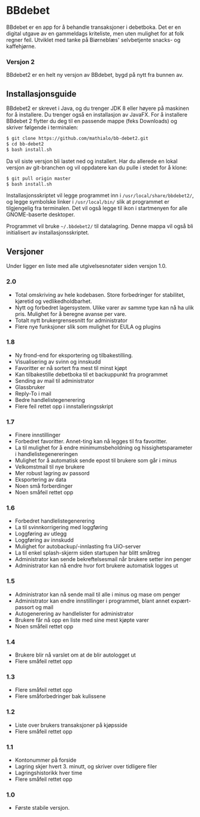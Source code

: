 # BBdebet
BBdebet er en app for å behandle transaksjoner i debetboka. Det er en digital utgave av en gammeldags kriteliste, men uten mulighet for at folk regner feil. Utviklet med tanke på Biørneblæs' selvbetjente snacks- og kaffehjørne. 


### Versjon 2
BBdebet2 er en helt ny versjon av BBdebet, bygd på nytt fra bunnen av. 


## Installasjonsguide
BBdebet2 er skrevet i Java, og du trenger JDK 8 eller høyere på maskinen for å installere. Du trenger også en installasjon av JavaFX. For å installere BBdebet 2 flytter du deg til en passende mappe (feks Downloads) og skriver følgende i terminalen:
``` bash
$ git clone https://github.com/mathialo/bb-debet2.git
$ cd bb-debet2
$ bash install.sh
```
Da vil siste versjon bli lastet ned og installert. Har du allerede en lokal versjon av git-branchen og vil oppdatere kan du pulle i stedet for å klone:
``` bash
$ git pull origin master
$ bash install.sh
```
Installasjonsskriptet vil legge programmet inn i `/usr/local/share/bbdebet2/`, og legge symbolske linker i `/usr/local/bin/` slik at programmet er tilgjengelig fra terminalen. Det vil også legge til ikon i startmenyen for alle GNOME-baserte desktoper. 

Programmet vil bruke `~/.bbdebet2/` til datalagring. Denne mappa vil også bli initialisert av installasjonsskriptet. 
 


## Versjoner
Under ligger en liste med alle utgivelsesnotater siden versjon 1.0.

### 2.0
 - Total omskriving av hele kodebasen. Store forbedringer for stabilitet, kjøretid og vedlikedholdbarhet.  
 - Nytt og forbedret lagersystem. Ulike varer av samme type kan nå ha ulik pris. Mulighet for å beregne avanse per vare.
 - Totalt nytt brukergrensesnitt for administrator
 - Flere nye funksjoner slik som mulighet for EULA og plugins


### 1.8
 - Ny frond-end for eksportering og tilbakestilling.
 - Visualisering av svinn og innskudd
 - Favoritter er nå sortert fra mest til minst kjøpt
 - Kan tilbakestille debetboka til et backuppunkt fra programmet
 - Sending av mail til administrator
 - Glassbruker
 - Reply-To i mail
 - Bedre handlelistegenerering
 - Flere feil rettet opp i innstalleringsskript


### 1.7
 - Finere innstillinger
 - Forbedret favoritter. Annet-ting kan nå legges til fra favoritter.
 - La til mulighet for å endre minimumsbeholdning og hissighetsparameter i handlelistegenereringen
 - Mulighet for å automatisk sende epost til brukere som går i minus
 - Velkomstmail til nye brukere
 - Mer robust lagring av passord
 - Eksportering av data
 - Noen små forberdinger
 - Noen småfeil rettet opp


### 1.6

 - Forbedret handlelistegenerering
 - La til svinnkorrigering med loggføring
 - Loggføring av utlegg
 - Loggføring av innskudd
 - Mulighet for autobackup/-innlasting fra UiO-server
 - La til enkel splash-skjerm siden startupen har blitt småtreg
 - Administrator kan sende bekreftelsesmail når brukere setter inn penger
 - Administrator kan nå endre hvor fort brukere automatisk logges ut


### 1.5

 - Administrator kan nå sende mail til alle i minus og mase om penger
 - Administrator kan endre innstillinger i programmet, blant annet expært-passort og mail
 - Autogenerering av handlelister for administrator
 - Brukere får nå opp en liste med sine mest kjøpte varer
 - Noen småfeil rettet opp


### 1.4

 - Brukere blir nå varslet om at de blir autologget ut
 - Flere småfeil rettet opp


### 1.3

 - Flere småfeil rettet opp
 - Flere småforbedringer bak kulissene


### 1.2

 - Liste over brukers transaksjoner på kjøpsside
 - Flere småfeil rettet opp


### 1.1

 - Kontonummer på forside
 - Lagring skjer hvert 3. minutt, og skriver over tidligere filer
 - Lagringshistorikk hver time
 - Flere småfeil rettet opp


### 1.0
 - Første stabile versjon.

